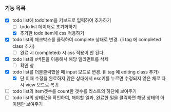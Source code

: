 ### 기능 목록
- [x] todo list에 todoItem을 키보드로 입력하여 추가하기
    - [ ] todo list 데이터로 초기화하기
    - [x] 추가한 todo item에 css 적용하기
- [x] todo list의 체크박스를 클릭하여 complete 상태로 변경. (li tag 에 completed class 추가)
    - [ ] 완료 시 (completed) 시 css 적용이 안 된다.
- [x] todo list의 x버튼을 이용해서 해당 엘리먼트를 삭제
    - [ ] 확인 창
- [x] todo list를 더블클릭했을 때 input 모드로 변경. (li tag 에 editing class 추가)
    - [x] 단 이때 수정을 완료하지 않은 상태에서 esc키를 누르면 수정되지 않은 채로 다시 view 모드로 복귀
- [ ] todo list의 item갯수를 count한 갯수를 리스트의 하단에 보여주기
- [ ] todo list의 상태값을 확인하여, 해야할 일과, 완료한 일을 클릭하면 해당 상태의 아이템만 보여주기
